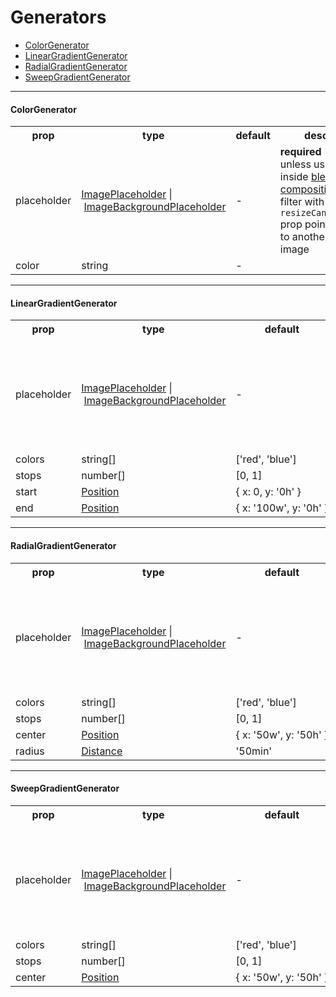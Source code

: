 # Generators

- [ColorGenerator](#ColorGenerator)
- [LinearGradientGenerator](#LinearGradientGenerator)
- [RadialGradientGenerator](#RadialGradientGenerator)
- [SweepGradientGenerator](#SweepGradientGenerator)

---

#### ColorGenerator

<table>
  <tr>
    <th>prop</th>
    <th>type</th>
    <th>default</th>
    <th>desc</th>
  </tr>
  <tr>
    <td>placeholder</td>
    <td><a href="types.md#ImagePlaceholder">ImagePlaceholder</a>&nbsp;|&nbsp;<a href="types.md#ImageBackgroundPlaceholder">ImageBackgroundPlaceholder</a></td>
    <td>-</td>
    <td><strong>required</strong> unless used inside <a href="blend_filters.md">blend</a> or <a href="composition_filters.md">composition</a> filter with <code>resizeCanvasTo</code> prop pointing to another image</td>
  </tr>
  <tr>
    <td>color</td>
    <td>string</td>
    <td>-</td>
    <td></td>
  </tr>
</table>

***

#### LinearGradientGenerator

<table>
  <tr>
    <th>prop</th>
    <th>type</th>
    <th>default</th>
    <th>desc</th>
  </tr>
  <tr>
    <td>placeholder</td>
    <td><a href="types.md#ImagePlaceholder">ImagePlaceholder</a>&nbsp;|&nbsp;<a href="types.md#ImageBackgroundPlaceholder">ImageBackgroundPlaceholder</a></td>
    <td>-</td>
    <td><strong>required</strong> unless used inside <a href="blend_filters.md">blend</a> or <a href="composition_filters.md">composition</a> filter with <code>resizeCanvasTo</code> prop pointing to another image</td>
  </tr>
  <tr>
    <td>colors</td>
    <td>string[]</td>
    <td>['red',&nbsp;'blue']</td>
    <td></td>
  </tr>
  <tr>
    <td>stops</td>
    <td>number[]</td>
    <td>[0,&nbsp;1]</td>
    <td></td>
  </tr>
  <tr>
    <td>start</td>
    <td><a href="types.md#Position">Position</a></td>
    <td>{&nbsp;x:&nbsp;0,&nbsp;y:&nbsp;'0h'&nbsp;}</td>
    <td></td>
  </tr>
  <tr>
    <td>end</td>
    <td><a href="types.md#Position">Position</a></td>
    <td>{&nbsp;x:&nbsp;'100w',&nbsp;y:&nbsp;'0h'&nbsp;}</td>
    <td></td>
  </tr>
</table>

***

#### RadialGradientGenerator

<table>
  <tr>
    <th>prop</th>
    <th>type</th>
    <th>default</th>
    <th>desc</th>
  </tr>
  <tr>
    <td>placeholder</td>
    <td><a href="types.md#ImagePlaceholder">ImagePlaceholder</a>&nbsp;|&nbsp;<a href="types.md#ImageBackgroundPlaceholder">ImageBackgroundPlaceholder</a></td>
    <td>-</td>
    <td><strong>required</strong> unless used inside <a href="blend_filters.md">blend</a> or <a href="composition_filters.md">composition</a> filter with <code>resizeCanvasTo</code> prop pointing to another image</td>
  </tr>
  <tr>
    <td>colors</td>
    <td>string[]</td>
    <td>['red',&nbsp;'blue']</td>
    <td></td>
  </tr>
  <tr>
    <td>stops</td>
    <td>number[]</td>
    <td>[0,&nbsp;1]</td>
    <td></td>
  </tr>
  <tr>
    <td>center</td>
    <td><a href="types.md#Position">Position</a></td>
    <td>{&nbsp;x:&nbsp;'50w',&nbsp;y:&nbsp;'50h'&nbsp;}</td>
    <td></td>
  </tr>
  <tr>
    <td>radius</td>
    <td><a href="types.md#Distance">Distance</a></td>
    <td>'50min'</td>
    <td></td>
  </tr>
</table>

***

#### SweepGradientGenerator

<table>
  <tr>
    <th>prop</th>
    <th>type</th>
    <th>default</th>
    <th>desc</th>
  </tr>
  <tr>
    <td>placeholder</td>
    <td><a href="types.md#ImagePlaceholder">ImagePlaceholder</a>&nbsp;|&nbsp;<a href="types.md#ImageBackgroundPlaceholder">ImageBackgroundPlaceholder</a></td>
    <td>-</td>
    <td><strong>required</strong> unless used inside <a href="blend_filters.md">blend</a> or <a href="composition_filters.md">composition</a> filter with <code>resizeCanvasTo</code> prop pointing to another image</td>
  </tr>
  <tr>
    <td>colors</td>
    <td>string[]</td>
    <td>['red',&nbsp;'blue']</td>
    <td></td>
  </tr>
  <tr>
    <td>stops</td>
    <td>number[]</td>
    <td>[0,&nbsp;1]</td>
    <td></td>
  </tr>
  <tr>
    <td>center</td>
    <td><a href="types.md#Position">Position</a></td>
    <td>{&nbsp;x:&nbsp;'50w',&nbsp;y:&nbsp;'50h'&nbsp;}</td>
    <td></td>
  </tr>
</table>
